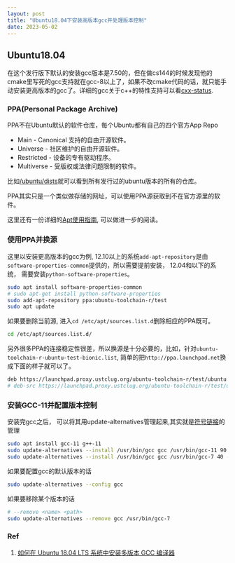 ```yaml
---
layout: post
title: "Ubuntu18.04下安装高版本gcc并处理版本控制"
date: 2023-05-02
---
```


## Ubuntu18.04

在这个发行版下默认的安装gcc版本是7.50的，但在做cs144的时候发现他的cmake里写死的gcc支持就在gcc-8以上了，如果不改cmake代码的话，就只能手动安装更高版本的gcc了。详细的gcc关于c++的特性支持可以看[cxx-status](https://gcc.gnu.org/projects/cxx-status.html).

### PPA(Personal Package Archive)

PPA不在Ubuntu默认的软件仓库，每个Ubuntu都有自己的四个官方App Repo

+ Main - Canonical 支持的自由开源软件。
+ Universe - 社区维护的自由开源软件。
+ Restricted - 设备的专有驱动程序。
+ Multiverse - 受版权或法律问题限制的软件。

比如[/ubuntu/dists](http://archive.ubuntu.com/ubuntu/dists/)就可以看到所有发行过的ubuntu版本的所有的仓库。

PPA其实只是一个类似做存储的网址，可以使用PPA源获取到不在官方源里的软件。

这里还有一份详细的[Apt使用指南](https://itsfoss.com/apt-command-guide/), 可以做进一步的阅读。

### 使用PPA并换源

这里以安装更高版本的gcc为例, 12.10以上的系统`add-apt-repository`是由`software-properties-common`提供的，所以需要提前安装， 12.04和以下的系统， 需要安装`python-software-properties`。

``` bash
sudo apt install software-properties-common 
# sudo apt-get install python-software-properties
sudo add-apt-repository ppa:ubuntu-toolchain-r/test
sudo apt update
```
如果要删除当前源, 进入`cd /etc/apt/sources.list.d`删除相应的PPA既可。

```bash
cd /etc/apt/sources.list.d/
```

另外很多PPA的连接稳定性很差，所以换源是十分必要的，比如，针对`ubuntu-toolchain-r-ubuntu-test-bionic.list`, 简单的把`http://ppa.launchpad.net`换成下面的样子就可以了。

```bash
deb https://launchpad.proxy.ustclug.org/ubuntu-toolchain-r/test/ubuntu bionic main
# deb-src https://launchpad.proxy.ustclug.org/ubuntu-toolchain-r/test/ubuntu bionic main
```

### 安装GCC-11并配置版本控制

安装完gcc之后， 可以将其用update-alternatives管理起来,其实就是[符号链接](https://en.wikipedia.org/wiki/Symbolic_link)的管理

```bash
sudo apt install gcc-11 g++-11
sudo update-alternatives --install /usr/bin/gcc gcc /usr/bin/gcc-11 90 --slave /usr/bin/g++ g++ /usr/bin/g++-11
sudo update-alternatives --install /usr/bin/gcc gcc /usr/bin/gcc-7 40 --slave /usr/bin/g++ g++ /usr/bin/g++-7
```

如果要配置gcc的默认版本的话
```bash
sudo update-alternatives --config gcc
```

如果要移除某个版本的话

```bash
# --remove <name> <path>
sudo update-alternatives --remove gcc /usr/bin/gcc-7
```


### Ref

1. [如何在 Ubuntu 18.04 LTS 系统中安装多版本 GCC 编译器](https://www.sysgeek.cn/ubuntu-install-gcc-compiler/#:~:text=%E5%9C%A8Ubuntu%2018.04%E4%B8%AD%E5%AE%89%E8%A3%85GCC%E7%BC%96%E8%AF%91%E5%99%A8%20%E9%BB%98%E8%AE%A4%E7%9A%84%20Ubuntu%20%E5%AD%98%E5%82%A8%E5%BA%93%E4%B8%AD%E5%8C%85%E5%90%AB%E4%B8%80%E4%B8%AA%E5%90%8D%E4%B8%BA%20build-essential%20%E7%9A%84%E8%BD%AF%E4%BB%B6%E5%8C%85%E9%9B%86%E5%90%88%EF%BC%8C%E5%AE%83%E5%8C%85%E5%90%AB%E4%BA%86%20GCC,%E6%82%A8%E5%8F%AA%E9%9C%80%E6%89%A7%E8%A1%8C%E4%BB%A5%E4%B8%8B%E6%AD%A5%E9%AA%A4%E5%B0%B1%E5%8F%AF%E4%BB%A5%E5%9C%A8%20Ubuntu%2018.04%20%E4%B8%AD%E5%AE%89%E8%A3%85%20GCC%20%E7%BC%96%E8%AF%91%E5%99%A8%EF%BC%9A%201%20%E5%9C%A8%E3%80%8C%E7%BB%88%E7%AB%AF%E3%80%8D%E4%B8%AD%E6%89%A7%E8%A1%8C%E4%BB%A5%E4%B8%8B%E5%91%BD%E4%BB%A4%E6%9B%B4%E6%96%B0%E5%8C%85%E5%88%97%E8%A1%A8%EF%BC%9A)

